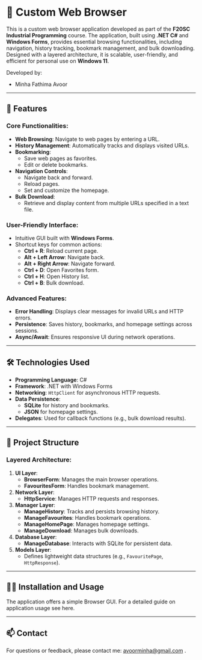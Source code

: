# 📖 Custom Web Browser

This is a custom web browser application developed as part of the **F20SC Industrial Programming** course. The application, built using **.NET C#** and **Windows Forms**, provides essential browsing functionalities, including navigation, history tracking, bookmark management, and bulk downloading. Designed with a layered architecture, it is scalable, user-friendly, and efficient for personal use on **Windows 11**.

Developed by:
- Minha Fathima Avoor

---

## 🚀 Features

### Core Functionalities:
- **Web Browsing**: Navigate to web pages by entering a URL.
- **History Management**: Automatically tracks and displays visited URLs.
- **Bookmarking**:
  - Save web pages as favorites.
  - Edit or delete bookmarks.
- **Navigation Controls**:
  - Navigate back and forward.
  - Reload pages.
  - Set and customize the homepage.
- **Bulk Download**:
  - Retrieve and display content from multiple URLs specified in a text file.

### User-Friendly Interface:
- Intuitive GUI built with **Windows Forms**.
- Shortcut keys for common actions:
  - **Ctrl + R**: Reload current page.
  - **Alt + Left Arrow**: Navigate back.
  - **Alt + Right Arrow**: Navigate forward.
  - **Ctrl + D**: Open Favorites form.
  - **Ctrl + H**: Open History list.
  - **Ctrl + B**: Bulk download.

### Advanced Features:
- **Error Handling**: Displays clear messages for invalid URLs and HTTP errors.
- **Persistence**: Saves history, bookmarks, and homepage settings across sessions.
- **Async/Await**: Ensures responsive UI during network operations.

---

## 🛠️ Technologies Used
- **Programming Language**: C#
- **Framework**: .NET with Windows Forms
- **Networking**: `HttpClient` for asynchronous HTTP requests.
- **Data Persistence**:
  - **SQLite** for history and bookmarks.
  - **JSON** for homepage settings.
- **Delegates**: Used for callback functions (e.g., bulk download results).

---

## 📂 Project Structure

### Layered Architecture:
1. **UI Layer**:
   - **BrowserForm**: Manages the main browser operations.
   - **FavouritesForm**: Handles bookmark management.
2. **Network Layer**:
   - **HttpService**: Manages HTTP requests and responses.
3. **Manager Layer**:
   - **ManageHistory**: Tracks and persists browsing history.
   - **ManageFavourites**: Handles bookmark operations.
   - **ManageHomePage**: Manages homepage settings.
   - **ManageDownload**: Manages bulk downloads.
4. **Database Layer**:
   - **ManageDatabase**: Interacts with SQLite for persistent data.
5. **Models Layer**:
   - Defines lightweight data structures (e.g., `FavouritePage`, `HttpResponse`).

---

## 🧑‍💻 Installation and Usage

The application offers a simple Browser GUI. For a detailed guide on application usage see here.

---

## 📫 Contact
For questions or feedback, please contact me: avoorminha@gmail.com .

